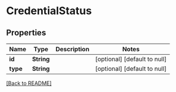 # CredentialStatus

## Properties

| Name     | Type       | Description | Notes                        |
| -------- | ---------- | ----------- | ---------------------------- |
| **id**   | **String** |             | [optional] [default to null] |
| **type** | **String** |             | [optional] [default to null] |

[[Back to README]](/README.md)